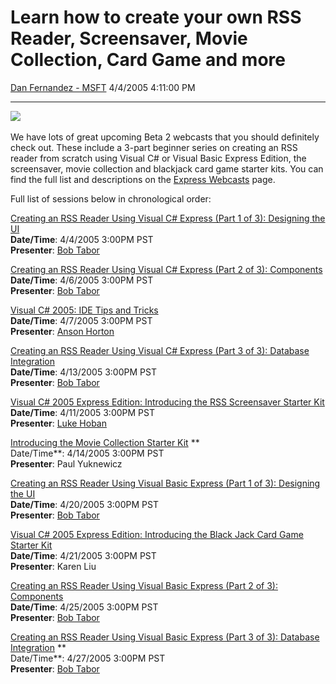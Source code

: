 <div id="page">

# Learn how to create your own RSS Reader, Screensaver, Movie Collection, Card Game and more

[Dan Fernandez -
MSFT](https://social.msdn.microsoft.com/profile/Dan%20Fernandez%20-%20MSFT)
4/4/2005 4:11:00
PM

-----

<div id="content">

[![](http://lab.msdn.microsoft.com/express/art/c4f-banner-03.jpg)](http://lab.msdn.microsoft.com/express/webcasts/) 

We have lots of great upcoming Beta 2 webcasts that you should
definitely check out. These include a 3-part beginner series on creating
an RSS reader from scratch using Visual C\# or Visual Basic Express
Edition, the screensaver, movie collection and blackjack card game
starter kits. You can find the full list and descriptions on the
[Express Webcasts](http://lab.msdn.microsoft.com/express/webcasts/)
page.

Full list of sessions below in chronological order:

[Creating an RSS Reader Using Visual C\# Express (Part 1 of 3):
Designing the UI](http://go.microsoft.com/fwlink/?LinkId=43583)  
<span>**Date/Time**: 4/4/2005 3:00PM PST  
**Presenter**: [Bob Tabor](http://www.learnvisualstudio.net/) </span>  

[Creating an RSS Reader Using Visual C\# Express (Part 2 of 3):
Components](http://go.microsoft.com/fwlink/?LinkId=43586)  
<span>**Date/Time**: 4/6/2005 3:00PM PST  
**Presenter**: [Bob Tabor](http://www.learnvisualstudio.net/)</span>

<span>[Visual C\# 2005: IDE Tips and
Tricks](http://go.microsoft.com/fwlink/?LinkId=43646)  
<span>**Date/Time**: 4/7/2005 3:00PM PST  
**Presenter**: [Anson
Horton](https://blogs.msdn.com:443/ansonh) </span>   </span>

<span>[Creating an RSS Reader Using Visual C\# Express (Part 3 of 3):
Database Integration](http://go.microsoft.com/fwlink/?LinkId=43594)  
<span>**Date/Time**: 4/13/2005 3:00PM PST  
**Presenter**: [Bob
Tabor](http://www.learnvisualstudio.net/)</span></span>

<span><span> </span></span>

[Visual C\# 2005 Express Edition: Introducing the RSS Screensaver
Starter Kit](http://go.microsoft.com/fwlink/?LinkId=43833)  
<span>**Date/Time**: 4/11/2005 3:00PM PST  
**Presenter**: [Luke Hoban](https://blogs.msdn.com:443/lukeh/)</span> 

[Introducing the Movie Collection Starter
Kit](http://go.microsoft.com/fwlink/?LinkId=43749) <span>**  
Date/Time**: 4/14/2005 3:00PM PST  
**Presenter**: Paul Yuknewicz </span>  

[Creating an RSS Reader Using Visual Basic Express (Part 1 of 3):
Designing the UI](http://go.microsoft.com/fwlink/?LinkId=43863)  
<span>**Date/Time**: 4/20/2005 3:00PM PST  
**Presenter**: [Bob Tabor](http://www.learnvisualstudio.net/) </span>  

[Visual C\# 2005 Express Edition: Introducing the Black Jack Card Game
Starter Kit](http://go.microsoft.com/fwlink/?LinkId=43876)  
<span>**Date/Time**: 4/21/2005 3:00PM PST  
**Presenter**: Karen Liu </span>  

[Creating an RSS Reader Using Visual Basic Express (Part 2 of 3):
Components](http://go.microsoft.com/fwlink/?LinkId=43897) <span>  
**Date/Time**: 4/25/2005 3:00PM PST  
**Presenter**: [Bob Tabor](http://www.learnvisualstudio.net/) </span>  

[Creating an RSS Reader Using Visual Basic Express (Part 3 of 3):
Database Integration](http://go.microsoft.com/fwlink/?LinkId=43917)
<span>**  
Date/Time**: 4/27/2005 3:00PM PST  
**Presenter**: [Bob Tabor](http://www.learnvisualstudio.net/) </span>  

 

###  

</div>

</div>
